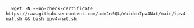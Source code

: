       wget -N --no-check-certificate https://raw.githubusercontent.com/adm1nSQL/WoidenIpv4Nat/main/ipv4-nat.sh && bash ipv4-nat.sh
